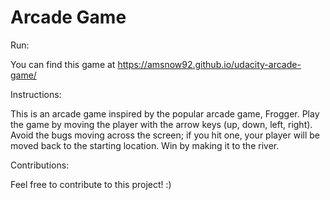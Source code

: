 Arcade Game
===============================
Run:

You can find this game at https://amsnow92.github.io/udacity-arcade-game/

Instructions:

This is an arcade game inspired by the popular arcade game, Frogger. Play the game by moving the player with the arrow keys (up, down, left, right). Avoid the bugs moving across the screen; if you hit one, your player will be moved back to the starting location. Win by making it to the river.

Contributions:

Feel free to contribute to this project! :)
